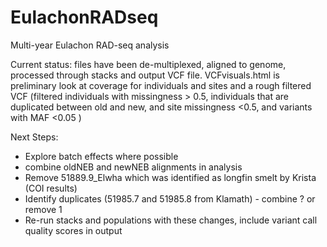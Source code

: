 # EulachonRADseq
Multi-year Eulachon RAD-seq analysis

Current status: files have been de-multiplexed, aligned to genome, processed through stacks and output VCF file. VCFvisuals.html is preliminary look at coverage for individuals and sites and a rough filtered VCF (filtered individuals with missingness > 0.5, individuals that are duplicated between old and new, and site missingness <0.5, and variants with MAF <0.05 )

Next Steps:
-  Explore batch effects where possible
-  combine oldNEB and newNEB alignments in analysis
-  Remove 51889.9_Elwha which was identified as longfin smelt by Krista (COI results)
-  Identify duplicates (51985.7 and 51985.8 from Klamath) - combine ? or remove 1
-  Re-run stacks and populations with these changes, include variant call quality scores in output
